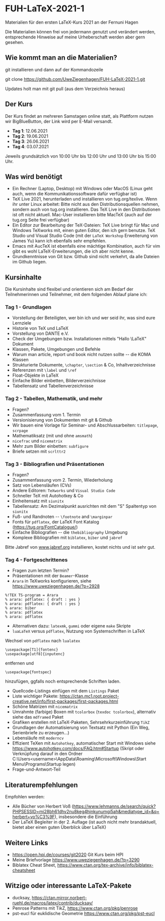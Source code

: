 # FUH-LaTeX-2021-1

Materialien für den ersten LaTeX-Kurs 2021 an der Fernuni Hagen

Die Materialien können frei von jedermann genutzt und verändert werden, entsprechende Hinweise auf meine Urheberschaft werden aber gern gesehen.


## Wie kommt man an die Materialien?

git installieren und dann auf der Kommandozeile

git clone https://github.com/UweZiegenhagen/FUH-LaTeX-2021-1.git

Updates holt man mit git pull (aus dem Verzeichnis heraus)

## Der Kurs

Der Kurs findet an mehreren Samstagen online statt, als Plattform nutzen wir BigBlueButton, der Link wird per E-Mail versandt.

* **Tag 1**: 12.06.2021
* **Tag 2**: 19.06.2021
* **Tag 3**: 26.06.2021
* **Tag 4**: 03.07.2021

Jeweils grundsätzlich von 10:00 Uhr bis 12:00 Uhr und 13:00 Uhr bis 15:00 Uhr.

## Was wird benötigt

* Ein Rechner (Laptop, Desktop) mit Windows oder MacOS (Linux geht auch, wenn die Kommunikationssoftware dafür verfügbar ist)
* TeX Live 2021, herunterladen und installieren von tug.org/texlive. Wenn ihr unter Linux arbeitet: Bitte nicht aus den Distributionsquellen nehmen, sondern auch von tug.org installieren. Das TeX Live in den Distributionen ist oft nicht aktuell. Mac-User installieren bitte MacTeX (auch auf der tug.org Seite frei verfügbar)
* Ein Editor zur Bearbeitung der TeX-Dateien: TeX Live bringt für Mac und Windows TeXworks mit, einen guten Editor, den ich gern benutze. TeX Studio und Visual Studio Code (mit der ``LaTeX Workshop`` Erweiterung von James Yu) kann ich ebenfalls sehr empfehlen.
* Emacs mit AucTeX ist ebenfalls eine mächtige Kombination, auch für vim gibt es wohl LaTeX-Erweiterungen, die ich aber nicht kenne.
* Grundkenntnisse von Git bzw. Github sind nicht verkehrt, da alle Dateien im Github liegen.

## Kursinhalte

Die Kursinhalte sind flexibel und orientieren sich am Bedarf der Teilnehmerinnen und Teilnehmer, mit dem folgenden Ablauf plane ich:

### Tag 1 - Grundlagen

* Vorstellung der Beteiligten, wer bin ich und wer seid ihr, was sind eure Lernziele
* Historie von TeX und LaTeX
* Vorstellung von DANTE e.V.
* Check der Umgebungen bzw. Installationen mittels "Hallo \LaTeX" Dokument
* Klassen, Pakete, Umgebungen und Befehle
* Warum man article, report und book nicht nutzen sollte -- die KOMA Klassen
* Strukturierte Dokumente, ``\chapter``, ``\section`` & Co, Inhaltverzeichnisse
* Referenzen mit ``\label`` und ``\ref``
* Float-Objekte in LaTeX
* Einfache Bilder einbetten, Bilderverzeichnisse
* Tabellensatz und Tabellenverzeichnisse

### Tag 2 - Tabellen, Mathematik, und mehr

* Fragen?
* Zusammenfassung vom 1. Termin
* Versionisierung von Dokumenten mit git & Github
* Wir bauen eine Vorlage für Seminar- und Abschlussarbeiten: ``titlepage``, ``scrpage``
* Mathematiksatz (mit und ohne ``amsmath``)
* ``nicefrac`` und ``nicematrix``
* Mehr zum Bilder einbetten: ``subfigure``
* Briefe setzen mit ``scrlttr2``

### Tag 3 - Bibliografien und Präsentationen

* Fragen?
* Zusammenfassung vom 2. Termin, Wiederholung
* Satz von Lebensläufen (CVs)
* Andere Editoren: ``TeXworks`` und ``Visual Studio Code``
* Schneller TeX mit Autohotkey & Co
* Einheitensatz mit ``siunitx``
* Tabellensatz: Am Dezimalpunkt ausrichten mit dem "S" Spaltentyp von ``siunitx``
* Fuß- und Randnoten -- ``\footnote`` and ``\marginpar``
* Fonts für ``pdflatex``, der LaTeX Font Katalog (https://tug.org/FontCatalogue/)
* Einfache Bibliografien -- die ``thebibliography`` Umgebung
* Komplexe Bibliografien mit ``biblatex``, ``biber`` und ``jabref``

Bitte Jabref von www.jabref.org installieren, kostet nichts und ist sehr gut.

### Tag 4 - Fortgeschrittenes

* Fragen zum letzten Termin?
* Präsentationen mit der ``Beamer``-Klasse
* ``Arara`` in TeXworks konfigurieren, siehe https://www.uweziegenhagen.de/?p=2928

```
%!TEX TS-program = Arara
% arara: pdflatex: { draft : yes }
% arara: pdflatex: { draft : yes }
% arara: biber
% arara: pdflatex
% arara: pdflatex
```

* Alternativen dazu: ``latexmk``, ``gummi`` oder eigene ``make`` Skripte
* ``luaLaTeX`` versus ``pdflatex``, Nutzung von Systemschriften in LaTeX

Wechsel von ``pdflatex`` nach ``lualatex``

```
\usepackage[T1]{fontenc}
\usepackage[utf8]{inputenc}
```
entfernen und

```
\usepackage{fontspec}
```

hinzufügen, ggfalls noch entsprechende Schriften laden.

* Quellcode-Listings einfügen mit dem ``Listings`` Paket
* Liste wichtiger Pakete: https://ctan.mc1.root.project-creative.net/info/first-packages/first-packages.html
* Schöne Matrizen mit ``nicematrix``
* Umrahmte (farbige) Boxen mit ``tcolorbox`` (``texdoc tcolorbox``), alternativ siehe das ``mdframed`` Paket
* Grafiken erstellen mit LaTeX-Paketen, Sehrsehrkurzeinführung ``TikZ``
* Grundlagen der Automatisierung von Textsatz mit Python (Ein Weg, Serienbriefe zu erzeugen...)
* Lebensläufe mit ``moderncv``
* Effizient TeXen mit ``Autohotkey``, automatischer Start mit Windows siehe https://www.autohotkey.com/docs/FAQ.htm#Startup (Skript oder Verknüpfung darauf in den Ordner C:\Users\<username>\AppData\Roaming\Microsoft\Windows\Start Menu\Programs\Startup legen)
* Frage-und-Antwort-Teil


## Literaturempfehlungen

Empfohlen werden:

* Alle Bücher von Herbert Voß (https://www.lehmanns.de/search/quick?PHPSESSID=mi28bh61dhv2nu8keg4hjnkunumgi5ah&mediatype_id=&q=herbert+vo%C3%9F), insbesondere die Einführung
* Der LaTeX Begleiter in der 2. Auflage (ist auch nicht mehr brandaktuell, bietet aber einen guten Überblick über LaTeX)

## Weitere Links

* https://open.hpi.de/courses/git2020 Git Kurs beim HPI
* Meine Briefvorlage https://www.uweziegenhagen.de/?p=3290
* Biblatex Cheat Sheet, https://www.ctan.org/tex-archive/info/biblatex-cheatsheet

## Witzige oder interessante LaTeX-Pakete

* ducksay, https://ctan.mirror.norbert-ruehl.de/macros/latex/contrib/ducksay/
* Penrose Patterns mit TikZ, https://www.ctan.org/pkg/penrose
* pst-eucl für euklidische Geometrie https://www.ctan.org/pkg/pst-eucl
